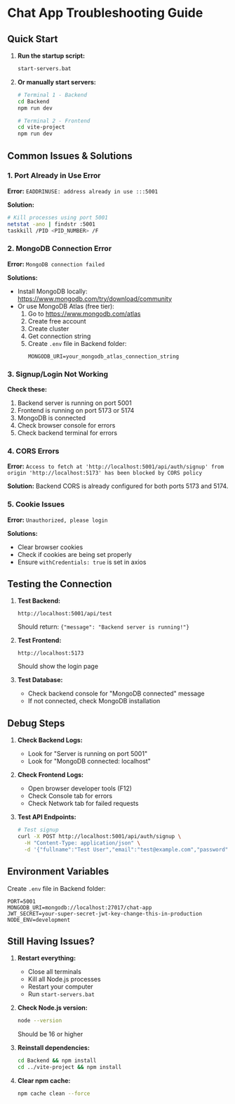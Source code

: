 # Chat App Troubleshooting Guide

## Quick Start

1. **Run the startup script:**
   ```bash
   start-servers.bat
   ```

2. **Or manually start servers:**
   ```bash
   # Terminal 1 - Backend
   cd Backend
   npm run dev

   # Terminal 2 - Frontend  
   cd vite-project
   npm run dev
   ```

## Common Issues & Solutions

### 1. Port Already in Use Error

**Error:** `EADDRINUSE: address already in use :::5001`

**Solution:**
```bash
# Kill processes using port 5001
netstat -ano | findstr :5001
taskkill /PID <PID_NUMBER> /F
```

### 2. MongoDB Connection Error

**Error:** `MongoDB connection failed`

**Solutions:**
- Install MongoDB locally: https://www.mongodb.com/try/download/community
- Or use MongoDB Atlas (free tier):
  1. Go to https://www.mongodb.com/atlas
  2. Create free account
  3. Create cluster
  4. Get connection string
  5. Create `.env` file in Backend folder:
     ```
     MONGODB_URI=your_mongodb_atlas_connection_string
     ```

### 3. Signup/Login Not Working

**Check these:**
1. Backend server is running on port 5001
2. Frontend is running on port 5173 or 5174
3. MongoDB is connected
4. Check browser console for errors
5. Check backend terminal for errors

### 4. CORS Errors

**Error:** `Access to fetch at 'http://localhost:5001/api/auth/signup' from origin 'http://localhost:5173' has been blocked by CORS policy`

**Solution:** Backend CORS is already configured for both ports 5173 and 5174.

### 5. Cookie Issues

**Error:** `Unauthorized, please login`

**Solutions:**
- Clear browser cookies
- Check if cookies are being set properly
- Ensure `withCredentials: true` is set in axios

## Testing the Connection

1. **Test Backend:**
   ```
   http://localhost:5001/api/test
   ```
   Should return: `{"message": "Backend server is running!"}`

2. **Test Frontend:**
   ```
   http://localhost:5173
   ```
   Should show the login page

3. **Test Database:**
   - Check backend console for "MongoDB connected" message
   - If not connected, check MongoDB installation

## Debug Steps

1. **Check Backend Logs:**
   - Look for "Server is running on port 5001"
   - Look for "MongoDB connected: localhost"

2. **Check Frontend Logs:**
   - Open browser developer tools (F12)
   - Check Console tab for errors
   - Check Network tab for failed requests

3. **Test API Endpoints:**
   ```bash
   # Test signup
   curl -X POST http://localhost:5001/api/auth/signup \
     -H "Content-Type: application/json" \
     -d '{"fullname":"Test User","email":"test@example.com","password":"123456"}'
   ```

## Environment Variables

Create `.env` file in Backend folder:
```env
PORT=5001
MONGODB_URI=mongodb://localhost:27017/chat-app
JWT_SECRET=your-super-secret-jwt-key-change-this-in-production
NODE_ENV=development
```

## Still Having Issues?

1. **Restart everything:**
   - Close all terminals
   - Kill all Node.js processes
   - Restart your computer
   - Run `start-servers.bat`

2. **Check Node.js version:**
   ```bash
   node --version
   ```
   Should be 16 or higher

3. **Reinstall dependencies:**
   ```bash
   cd Backend && npm install
   cd ../vite-project && npm install
   ```

4. **Clear npm cache:**
   ```bash
   npm cache clean --force
   ``` 